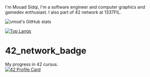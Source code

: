 I'm Mouad Sidqi, I'm a software engineer and computer graphics and gamedev enthusiast. I also part of 42 network at 1337FIL.

![vmod's GitHub stats](https://github-readme-stats.vercel.app/api?username=msidqi&count_private=true&show_icons=true)

[![Top Langs](https://github-readme-stats.vercel.app/api/top-langs/?username=msidqi&layout=compact)](https://github.com/anuraghazra/github-readme-stats)


# 42_network_badge
My progress in 42 cursus.  
[![42 Profile Card](https://1337-readme.vercel.app/api/profile?cursus=42&email=hide&login=msidqi)](https://github.com/mohouyizme/1337-readme)
